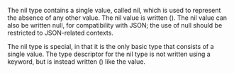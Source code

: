 The nil type contains a single value, called nil, which is used to represent the absence of any other value. The nil value is written (). The nil value can also be written null, for compatibility with JSON; the use of null should be restricted to JSON-related contexts.

The nil type is special, in that it is the only basic type that consists of a single value. The type descriptor for the nil type is not written using a keyword, but is instead written () like the value.
